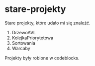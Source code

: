# stare-projekty
Stare projekty, które udało mi się znaleźć.

1. DrzewoAVL
1. KolejkaPriorytetowa
1. Sortowania
1. Warcaby

Projekty były robione w codeblocks.
